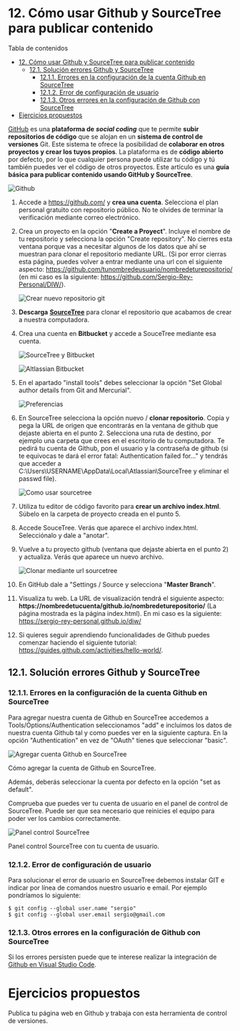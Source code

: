 # 12. Cómo usar Github y SourceTree para publicar contenido

Tabla de contenidos

- [12. Cómo usar Github y SourceTree para publicar contenido](#12-cómo-usar-github-y-sourcetree-para-publicar-contenido)
  - [12.1. Solución errores Github y SourceTree](#121-solución-errores-github-y-sourcetree)
    - [12.1.1. Errores en la configuración de la cuenta Github en SourceTree](#1211-errores-en-la-configuración-de-la-cuenta-github-en-sourcetree)
    - [12.1.2. Error de configuración de usuario](#1212-error-de-configuración-de-usuario)
    - [12.1.3. Otros errores en la configuración de Github con SourceTree](#1213-otros-errores-en-la-configuración-de-github-con-sourcetree)
- [Ejercicios propuestos](#ejercicios-propuestos)

[GitHub](https://github.com/) es una **plataforma de** ***social coding*** que te permite **subir repositorios de código** que se alojan en un **sistema de control de versiones** Git. Este sistema te ofrece la posibilidad de **colaborar en otros proyectos y crear los tuyos propios**. La plataforma es de **código abierto** por defecto, por lo que cualquier persona puede utilizar tu código y tú también puedes ver el código de otros proyectos. Este artículo es una **guía básica para publicar contenido usando GitHub y SourceTree**.

![Github](img/Github.png)

1.  Accede a <https://github.com/> y **crea una cuenta**. Selecciona el plan personal gratuito con repositorio público. No te olvides de terminar la verificación mediante correo electrónico.
2.  Crea un proyecto en la opción "**Create a Proyect**". Incluye el nombre de tu repositorio y selecciona la opción "Create repository". No cierres esta ventana porque vas a necesitar algunos de los datos que ahí se muestran para clonar el repositorio mediante URL. (Si por error cierras esta página, puedes volver a entrar mediante una url con el siguiente aspecto: https://github.com/tunombredeusuario/nombredeturepositorio/ (en mi caso es la siguiente: https://github.com/Sergio-Rey-Personal/DIW/).

    ![Crear nuevo repositorio git](img/Crear-nuevo-repositorio-git.png)

3.  **Descarga** [**SourceTree**](https://www.sourcetreeapp.com/) para clonar el repositorio que acabamos de crear a nuestra computadora.
4.  Crea una cuenta en **Bitbucket** y accede a SouceTree mediante esa cuenta.

    ![SourceTree y Bitbucket](img/SourceTree-y-Bitbucket.png)

    ![Altlassian Bitbucket](img/Atlassian-Bitbucket.png)

5.  En el apartado "install tools" debes seleccionar la opción "Set Global author details from Git and Mercurial".

    ![Preferencias](img/SourceTree-preferencias.png)

6.  En SourceTree selecciona la opción nuevo / **clonar repositorio**. Copia y pega la URL de origen que encontrarás en la ventana de github que dejaste abierta en el punto 2. Selecciona una ruta de destino, por ejemplo una carpeta que crees en el escritorio de tu computadora. Te pedirá tu cuenta de Github, pon el usuario y la contraseña de github (si te equivocas te dará el error fatal: Authentication failed for..." y tendrás que acceder a C:\Users\USERNAME\AppData\Local\Atlassian\SourceTree y eliminar el passwd file).

    ![Como usar sourcetree](img/Como-usar-sourcetree.png)

7.  Utiliza tu editor de código favorito para **crear un archivo index.html**. Súbelo en la carpeta de proyecto creada en el punto 5.
8.  Accede SouceTree. Verás que aparece el archivo index.html. Selecciónalo y dale a "anotar".
9.  Vuelve a tu proyecto github (ventana que dejaste abierta en el punto 2) y actualiza. Verás que aparece un nuevo archivo.

    ![Clonar mediante url sourcetree](img/Clonar-mediante-url-sourcetree.png)

10. En GitHub dale a "Settings / Source y selecciona "**Master Branch**".
11. Visualiza tu web. La URL de visualización tendrá el siguiente aspecto: **https://nombredetucuenta/github.io/nombredeturepositorio/** (La página mostrada es la página index.html). En mi caso es la siguiente: https://sergio-rey-personal.github.io/diw/
12. Si quieres seguir aprendiendo funcionalidades de Github puedes comenzar haciendo el siguiente tutorial: <https://guides.github.com/activities/hello-world/>.

## 12.1. Solución errores Github y SourceTree

### 12.1.1. Errores en la configuración de la cuenta Github en SourceTree

Para agregar nuestra cuenta de Github en SourceTree accedemos a Tools/Options/Authentication seleccionamos "add" e incluimos los datos de nuestra cuenta Github tal y como puedes ver en la siguiente captura. En la opción "Authentication" en vez de "OAuth" tienes que seleccionar "basic".

![Agregar cuenta Github en SourceTree](img/Incluir-cuenta-Github.png)

Cómo agregar la cuenta de Github en SourceTree.

Además, deberás seleccionar la cuenta por defecto en la opción "set as default".

Comprueba que puedes ver tu cuenta de usuario en el panel de control de SourceTree. Puede ser que sea necesario que reinicies el equipo para poder ver los cambios correctamente.

![Panel control SourceTree](img/SourceTree-Github-cuenta.png)

Panel control SourceTree con tu cuenta de usuario.

### 12.1.2. Error de configuración de usuario

Para solucionar el error de usuario en SourceTree debemos instalar GIT e indicar por línea de comandos nuestro usuario e email. Por ejemplo pondríamos lo siguiente:

```
$ git config --global user.name "sergio"
$ git config --global user.email sergio@gmail.com
```

### 12.1.3. Otros errores en la configuración de Github con SourceTree

Si los errores persisten puede que te interese realizar la integración de [Github en Visual Studio Code](https://github.com/Sergio-Rey-Personal/DIW/blob/master/UD03_Disenyo_y_maquetacion_web_con_HTML5_y_CSS3/UD03_13_RepositorioGitEnVisualStudioCodeGithub.md).

# Ejercicios propuestos

Publica tu página web en Github y trabaja con esta herramienta de control de versiones.